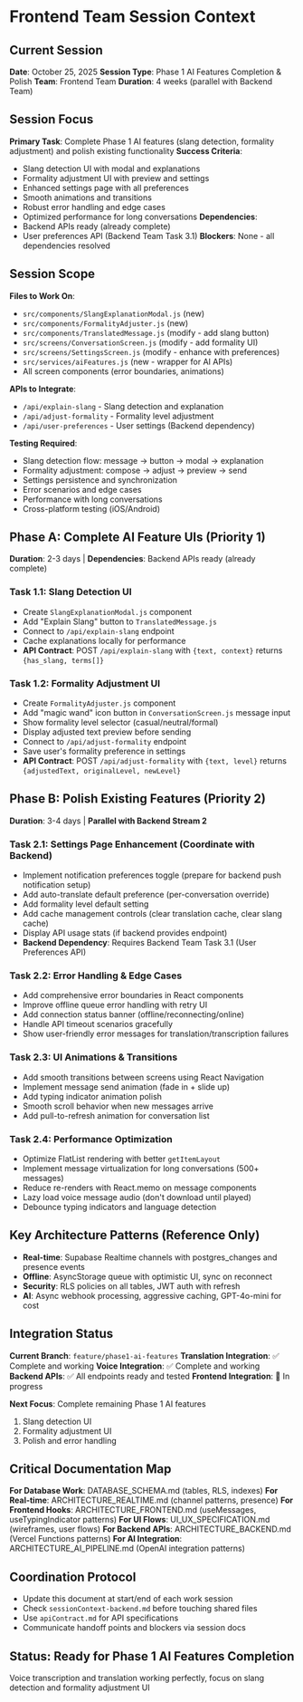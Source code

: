 # Frontend Team Session Context

## Current Session
**Date**: October 25, 2025
**Session Type**: Phase 1 AI Features Completion & Polish
**Team**: Frontend Team
**Duration**: 4 weeks (parallel with Backend Team)

## Session Focus
**Primary Task**: Complete Phase 1 AI features (slang detection, formality adjustment) and polish existing functionality
**Success Criteria**: 
- Slang detection UI with modal and explanations
- Formality adjustment UI with preview and settings
- Enhanced settings page with all preferences
- Smooth animations and transitions
- Robust error handling and edge cases
- Optimized performance for long conversations
**Dependencies**: 
- Backend APIs ready (already complete)
- User preferences API (Backend Team Task 3.1)
**Blockers**: None - all dependencies resolved

## Session Scope
**Files to Work On**: 
- `src/components/SlangExplanationModal.js` (new)
- `src/components/FormalityAdjuster.js` (new)
- `src/components/TranslatedMessage.js` (modify - add slang button)
- `src/screens/ConversationScreen.js` (modify - add formality UI)
- `src/screens/SettingsScreen.js` (modify - enhance with preferences)
- `src/services/aiFeatures.js` (new - wrapper for AI APIs)
- All screen components (error boundaries, animations)

**APIs to Integrate**: 
- `/api/explain-slang` - Slang detection and explanation
- `/api/adjust-formality` - Formality level adjustment
- `/api/user-preferences` - User settings (Backend dependency)

**Testing Required**: 
- Slang detection flow: message → button → modal → explanation
- Formality adjustment: compose → adjust → preview → send
- Settings persistence and synchronization
- Error scenarios and edge cases
- Performance with long conversations
- Cross-platform testing (iOS/Android)

## Phase A: Complete AI Feature UIs (Priority 1)
**Duration**: 2-3 days | **Dependencies**: Backend APIs ready (already complete)

### Task 1.1: Slang Detection UI
- Create `SlangExplanationModal.js` component
- Add "Explain Slang" button to `TranslatedMessage.js`
- Connect to `/api/explain-slang` endpoint
- Cache explanations locally for performance
- **API Contract**: POST `/api/explain-slang` with `{text, context}` returns `{has_slang, terms[]}`

### Task 1.2: Formality Adjustment UI
- Create `FormalityAdjuster.js` component
- Add "magic wand" icon button in `ConversationScreen.js` message input
- Show formality level selector (casual/neutral/formal)
- Display adjusted text preview before sending
- Connect to `/api/adjust-formality` endpoint
- Save user's formality preference in settings
- **API Contract**: POST `/api/adjust-formality` with `{text, level}` returns `{adjustedText, originalLevel, newLevel}`

## Phase B: Polish Existing Features (Priority 2)
**Duration**: 3-4 days | **Parallel with Backend Stream 2**

### Task 2.1: Settings Page Enhancement (Coordinate with Backend)
- Implement notification preferences toggle (prepare for backend push notification setup)
- Add auto-translate default preference (per-conversation override)
- Add formality level default setting
- Add cache management controls (clear translation cache, clear slang cache)
- Display API usage stats (if backend provides endpoint)
- **Backend Dependency**: Requires Backend Team Task 3.1 (User Preferences API)

### Task 2.2: Error Handling & Edge Cases
- Add comprehensive error boundaries in React components
- Improve offline queue error handling with retry UI
- Add connection status banner (offline/reconnecting/online)
- Handle API timeout scenarios gracefully
- Show user-friendly error messages for translation/transcription failures

### Task 2.3: UI Animations & Transitions
- Add smooth transitions between screens using React Navigation
- Implement message send animation (fade in + slide up)
- Add typing indicator animation polish
- Smooth scroll behavior when new messages arrive
- Add pull-to-refresh animation for conversation list

### Task 2.4: Performance Optimization
- Optimize FlatList rendering with better `getItemLayout`
- Implement message virtualization for long conversations (500+ messages)
- Reduce re-renders with React.memo on message components
- Lazy load voice message audio (don't download until played)
- Debounce typing indicators and language detection

## Key Architecture Patterns (Reference Only)
- **Real-time**: Supabase Realtime channels with postgres_changes and presence events
- **Offline**: AsyncStorage queue with optimistic UI, sync on reconnect
- **Security**: RLS policies on all tables, JWT auth with refresh
- **AI**: Async webhook processing, aggressive caching, GPT-4o-mini for cost

## Integration Status
**Current Branch**: `feature/phase1-ai-features`
**Translation Integration**: ✅ Complete and working
**Voice Integration**: ✅ Complete and working
**Backend APIs**: ✅ All endpoints ready and tested
**Frontend Integration**: 🔄 In progress

**Next Focus**: Complete remaining Phase 1 AI features
1. Slang detection UI
2. Formality adjustment UI
3. Polish and error handling

## Critical Documentation Map
**For Database Work**: DATABASE_SCHEMA.md (tables, RLS, indexes)
**For Real-time**: ARCHITECTURE_REALTIME.md (channel patterns, presence)
**For Frontend Hooks**: ARCHITECTURE_FRONTEND.md (useMessages, useTypingIndicator patterns)
**For UI Flows**: UI_UX_SPECIFICATION.md (wireframes, user flows)
**For Backend APIs**: ARCHITECTURE_BACKEND.md (Vercel Functions patterns)
**For AI Integration**: ARCHITECTURE_AI_PIPELINE.md (OpenAI integration patterns)

## Coordination Protocol
- Update this document at start/end of each work session
- Check `sessionContext-backend.md` before touching shared files
- Use `apiContract.md` for API specifications
- Communicate handoff points and blockers via session docs

## Status: Ready for Phase 1 AI Features Completion
Voice transcription and translation working perfectly, focus on slang detection and formality adjustment UI